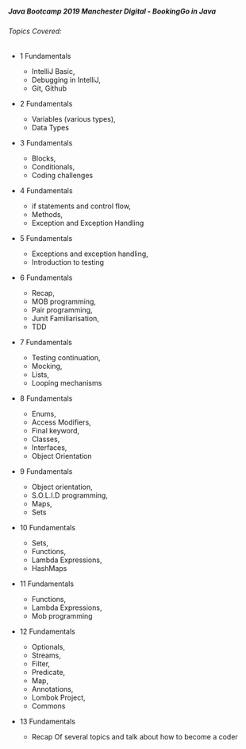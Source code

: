 ##### **Java Bootcamp 2019 Manchester Digital - BookingGo in Java**

###### Topics Covered:

* 1 Fundamentals
	 * IntelliJ Basic, 
	 * Debugging in IntelliJ, 
	 * Git, Github

* 2 Fundamentals
	* Variables (various types), 
	* Data Types
	
* 3 Fundamentals
	*  Blocks, 
	*  Conditionals, 
	*  Coding challenges
	
* 4 Fundamentals
	* if statements and control flow, 
	* Methods, 
	* Exception and Exception Handling
	
* 5 Fundamentals
	* Exceptions and exception handling, 
	* Introduction to testing

* 6 Fundamentals
	* Recap, 
	* MOB programming,
	* Pair programming,
	* Junit Familiarisation,
	* TDD

* 7 Fundamentals
	* Testing continuation, 
	* Mocking, 
	* Lists, 
	* Looping mechanisms

* 8 Fundamentals
	* Enums,
	* Access Modifiers,
	* Final keyword, 
	* Classes, 
	* Interfaces, 
	* Object Orientation
	
* 9 Fundamentals
	* Object orientation, 
	* S.O.L.I.D programming, 
	* Maps, 
	* Sets

* 10 Fundamentals
	* Sets, 
	* Functions, 
	* Lambda Expressions, 
	* HashMaps
	
* 11 Fundamentals
	* Functions, 
	* Lambda Expressions, 
	* Mob programming
	
* 12 Fundamentals
	* Optionals, 
	* Streams, 
	* Filter, 
	* Predicate, 
	* Map, 
	* Annotations, 
	* Lombok Project, 
	* Commons

* 13 Fundamentals
	* Recap Of several topics and talk about how to become a coder
